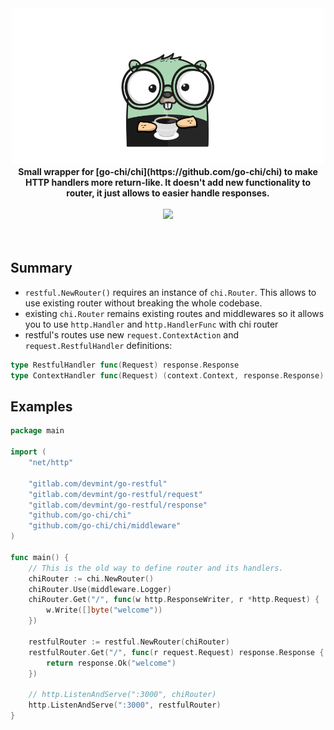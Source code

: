<div align="center">
    <img src="./logo.png" alt="Go RESTFul" />
</div>

<div align="center">
    <strong>Small wrapper for [go-chi/chi](https://github.com/go-chi/chi) to make HTTP handlers more return-like. It doesn't add new functionality to router, it just allows to easier handle responses.</strong>
    <br />
    <br />
</div>

<div align="center">
  <img src="https://img.shields.io/badge/Lang-GO-%2329BEB0?style=for-the-badge" />
</div>

<br />
<br />

## Summary

* `restful.NewRouter()` requires an instance of `chi.Router`. This allows to use existing router without breaking the whole codebase.
* existing `chi.Router` remains existing routes and middlewares so it allows you to use `http.Handler` and `http.HandlerFunc` with chi router
* restful's routes use new `request.ContextAction` and `request.RestfulHandler` definitions:

```go
type RestfulHandler func(Request) response.Response
type ContextHandler func(Request) (context.Context, response.Response)
```

## Examples

```go
package main

import (
	"net/http"

	"gitlab.com/devmint/go-restful"
	"gitlab.com/devmint/go-restful/request"
	"gitlab.com/devmint/go-restful/response"
	"github.com/go-chi/chi"
	"github.com/go-chi/chi/middleware"
)

func main() {
	// This is the old way to define router and its handlers.
	chiRouter := chi.NewRouter()
	chiRouter.Use(middleware.Logger)
	chiRouter.Get("/", func(w http.ResponseWriter, r *http.Request) {
		w.Write([]byte("welcome"))
	})

	restfulRouter := restful.NewRouter(chiRouter)
	restfulRouter.Get("/", func(r request.Request) response.Response {
		return response.Ok("welcome")
	})

	// http.ListenAndServe(":3000", chiRouter)
	http.ListenAndServe(":3000", restfulRouter)
}
```